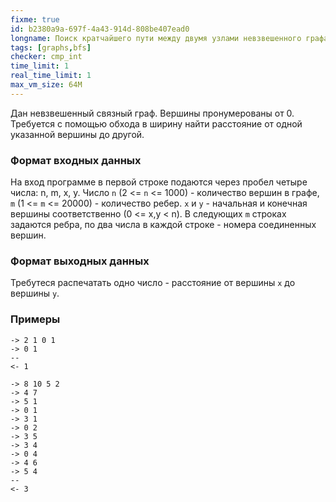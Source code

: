 ```yaml
---
fixme: true
id: b2380a9a-697f-4a43-914d-808be407ead0
longname: Поиск кратчайшего пути между двумя узлами невзвешенного графа
tags: [graphs,bfs]
checker: cmp_int
time_limit: 1
real_time_limit: 1
max_vm_size: 64M
---
```


Дан невзвешенный связный граф. Вершины пронумерованы от 0. Трeбуется с помощью обхода в ширину найти расстояние от одной указанной вершины до другой.

### Формат входных данных

На вход программе в первой строке подаются через пробел четыре числа: n, m, x, y.
Число `n` (2 <= `n` <= 1000) - количество вершин в графе, `m` (1 <= `m` <= 20000) - количество ребер. `x` и `y` - начальная и конечная вершины соответственно (0 <= x,y < n).
В следующих `m` строках задаются ребра, по два числа в каждой строке - номера соединенных вершин.

### Формат выходных данных

Требутеся распечатать одно число - расстояние от вершины `x` до вершины `y`.

### Примеры

```
-> 2 1 0 1
-> 0 1
--
<- 1
```

```
-> 8 10 5 2
-> 4 7
-> 5 1
-> 0 1
-> 3 1
-> 0 2
-> 3 5
-> 3 4
-> 0 4
-> 4 6
-> 5 4
--
<- 3
```
